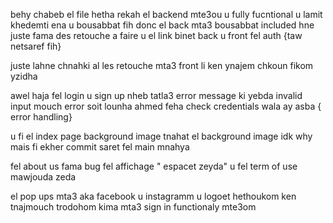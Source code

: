 behy chabeb el file hetha rekah  el backend mte3ou  u fully fucntional u lamit khedemti ena u bousabbat fih  donc el back mta3 bousabbat included hne  juste fama des retouche a faire  u el link binet back u front fel auth {taw netsaref fih}

juste lahne chnahki al les retouche mta3 front  li ken ynajem chkoun fikom yzidha 


awel haja fel login u sign up  nheb tatla3 error message ki yebda invalid input  mouch error  soit lounha ahmed feha check credentials wala ay asba  { error handling}

u fi el index page background image tnahat el background image idk why mais fi ekher commit  saret fel main mnahya

fel about us fama bug fel affichage " espacet zeyda"  u fel term of use mawjouda zeda

el pop ups mta3 aka facebook u instagramm u logoet hethoukom ken tnajmouch trodohom kima mta3 sign in  functionaly mte3om 
